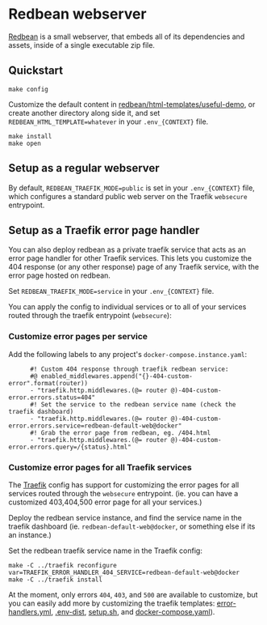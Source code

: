 # Redbean webserver

[Redbean](https://redbean.dev/) is a small webserver, that embeds all
of its dependencies and assets, inside of a single executable zip
file.

## Quickstart

```
make config
```

Customize the default content in
[redbean/html-templates/useful-demo](redbean/html-templates/useful-demo),
or create another directory along side it, and set
`REDBEAN_HTML_TEMPLATE=whatever` in your `.env_{CONTEXT}` file.

```
make install
make open
```

## Setup as a regular webserver

By default, `REDBEAN_TRAEFIK_MODE=public` is set in your
`.env_{CONTEXT}` file, which configures a standard public web server
on the Traefik `websecure` entrypoint.

## Setup as a Traefik error page handler

You can also deploy redbean as a private traefik service that acts as
an error page handler for other Traefik services. This lets you
customize the 404 response (or any other response) page of any Traefik
service, with the error page hosted on redbean.

Set `REDBEAN_TRAEFIK_MODE=service` in your `.env_{CONTEXT}` file.

You can apply the config to individual services or to all of your
services routed through the traefik entrypoint (`websecure`):

### Customize error pages per service

Add the following labels to any project's `docker-compose.instance.yaml`:

```
      #! Custom 404 response through traefik redbean service:
      #@ enabled_middlewares.append("{}-404-custom-error".format(router))
      - "traefik.http.middlewares.(@= router @)-404-custom-error.errors.status=404"
      #! Set the service to the redbean service name (check the traefik dashboard)
      - "traefik.http.middlewares.(@= router @)-404-custom-error.errors.service=redbean-default-web@docker"
      #! Grab the error page from redbean, eg. /404.html
      - "traefik.http.middlewares.(@= router @)-404-custom-error.errors.query=/{status}.html"
```

### Customize error pages for all Traefik services

The [Traefik](../traefik) config has support for customizing the error
pages for all services routed through the `websecure` entrypoint. (ie.
you can have a customized 403,404,500 error page for all your
services.)

Deploy the redbean service instance, and find the service name in the
traefik dashboard (ie. `redbean-default-web@docker`, or something else
if its an instance.)

Set the redbean traefik service name in the Traefik config:

```
make -C ../traefik reconfigure var=TRAEFIK_ERROR_HANDLER_404_SERVICE=redbean-default-web@docker
make -C ../traefik install
```

At the moment, only errors `404`, `403`, and `500` are available to
customize, but you can easily add more by customizing the traefik
templates:
[error-handlers.yml](../traefik/config/config-template/error-handlers.yml),
[.env-dist](../traefik/.env-dist),
[setup.sh](../traefik/config/setup.sh), and
[docker-compose.yaml](../traefik/docker-compose.yaml)).

